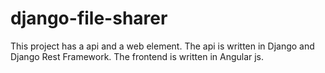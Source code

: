 # django-file-sharer

This project has a api and a web element.
The api is written in Django and Django Rest Framework.
The frontend is written in Angular js.

